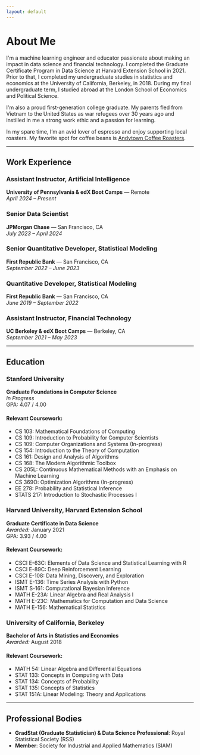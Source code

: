 ```yaml
---
layout: default
---
```


# About Me

I'm a machine learning engineer and educator passionate about making an impact in data science and financial technology. I completed the Graduate Certificate Program in Data Science at Harvard Extension School in 2021. Prior to that, I completed my undergraduate studies in statistics and economics at the University of California, Berkeley, in 2018. During my final undergraduate term, I studied abroad at the London School of Economics and Political Science.

I'm also a proud first-generation college graduate. My parents fled from Vietnam to the United States as war refugees over 30 years ago and instilled in me a strong work ethic and a passion for learning.

In my spare time, I’m an avid lover of espresso and enjoy supporting local roasters. My favorite spot for coffee beans is [Andytown Coffee Roasters](https://www.andytownsf.com/).

---

## Work Experience

### Assistant Instructor, Artificial Intelligence  
**University of Pennsylvania & edX Boot Camps** — Remote  
*April 2024 – Present*

### Senior Data Scientist  
**JPMorgan Chase** — San Francisco, CA  
*July 2023 – April 2024*

### Senior Quantitative Developer, Statistical Modeling  
**First Republic Bank** — San Francisco, CA  
*September 2022 – June 2023*


### Quantitative Developer, Statistical Modeling  
**First Republic Bank** — San Francisco, CA  
*June 2019 – September 2022*

### Assistant Instructor, Financial Technology  
**UC Berkeley & edX Boot Camps** — Berkeley, CA  
*September 2021 – May 2023*

---

## Education

### Stanford University  
**Graduate Foundations in Computer Science**  
*In Progress*  
GPA: 4.07 / 4.00

#### Relevant Coursework:
- CS 103: Mathematical Foundations of Computing
- CS 109: Introduction to Probability for Computer Scientists
- CS 109: Computer Organizations and Systems (In-progress)
- CS 154: Introduction to the Theory of Computation
- CS 161: Design and Analysis of Algorithms
- CS 168: The Modern Algorithmic Toolbox
- CS 205L: Continuous Mathematical Methods with an Emphasis on Machine Learning
- CS 369O: Optimization Algorithms (In-progress)
- EE 278: Probability and Statistical Inference
- STATS 217: Introduction to Stochastic Processes I

### Harvard University, Harvard Extension School  
**Graduate Certificate in Data Science**  
*Awarded:* January 2021  
GPA: 3.93 / 4.00

#### Relevant Coursework:
- CSCI E-63C: Elements of Data Science and Statistical Learning with R
- CSCI E-89C: Deep Reinforcement Learning
- CSCI E-108: Data Mining, Discovery, and Exploration
- ISMT E-136: Time Series Analysis with Python
- ISMT S-161: Computational Bayesian Inference
- MATH E-23A: Linear Algebra and Real Analysis I
- MATH E-23C: Mathematics for Computation and Data Science
- MATH E-156: Mathematical Statistics

### University of California, Berkeley  
**Bachelor of Arts in Statistics and Economics**  
*Awarded:* August 2018

#### Relevant Coursework:
- MATH 54: Linear Algebra and Differential Equations
- STAT 133: Concepts in Computing with Data
- STAT 134: Concepts of Probability
- STAT 135: Concepts of Statistics
- STAT 151A: Linear Modeling: Theory and Applications

---

## Professional Bodies

- **GradStat (Graduate Statistician) & Data Science Professional**: Royal Statistical Society (RSS)
- **Member**: Society for Industrial and Applied Mathematics (SIAM)
